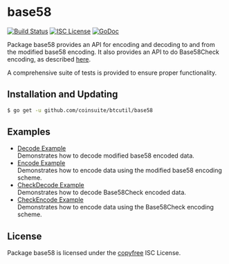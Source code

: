 base58
==========

[![Build Status](http://img.shields.io/travis/cbarraford/btcutil.svg)](https://travis-ci.org/cbarraford/btcutil)
[![ISC License](http://img.shields.io/badge/license-ISC-blue.svg)](http://copyfree.org)
[![GoDoc](https://img.shields.io/badge/godoc-reference-blue.svg)](http://godoc.org/github.com/coinsuite/btcutil/base58)

Package base58 provides an API for encoding and decoding to and from the
modified base58 encoding.  It also provides an API to do Base58Check encoding,
as described [here](https://en.bitcoin.it/wiki/Base58Check_encoding).

A comprehensive suite of tests is provided to ensure proper functionality.

## Installation and Updating

```bash
$ go get -u github.com/coinsuite/btcutil/base58
```

## Examples

* [Decode Example](http://godoc.org/github.com/coinsuite/btcutil/base58#example-Decode)  
  Demonstrates how to decode modified base58 encoded data.
* [Encode Example](http://godoc.org/github.com/coinsuite/btcutil/base58#example-Encode)  
  Demonstrates how to encode data using the modified base58 encoding scheme.
* [CheckDecode Example](http://godoc.org/github.com/coinsuite/btcutil/base58#example-CheckDecode)  
  Demonstrates how to decode Base58Check encoded data.
* [CheckEncode Example](http://godoc.org/github.com/coinsuite/btcutil/base58#example-CheckEncode)  
  Demonstrates how to encode data using the Base58Check encoding scheme.

## License

Package base58 is licensed under the [copyfree](http://copyfree.org) ISC
License.
